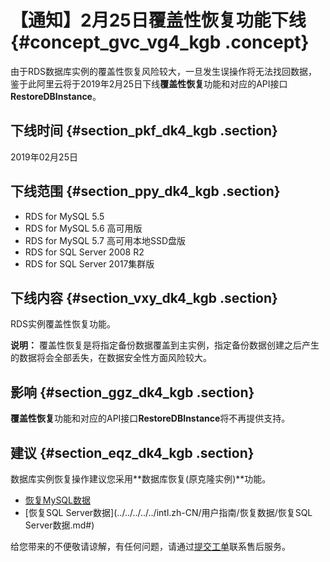 # 【通知】2月25日覆盖性恢复功能下线 {#concept_gvc_vg4_kgb .concept}

由于RDS数据库实例的覆盖性恢复风险较大，一旦发生误操作将无法找回数据，鉴于此阿里云将于2019年2月25日下线**覆盖性恢复**功能和对应的API接口**RestoreDBInstance**。

## 下线时间 {#section_pkf_dk4_kgb .section}

2019年02月25日

## 下线范围 {#section_ppy_dk4_kgb .section}

-   RDS for MySQL 5.5
-   RDS for MySQL 5.6 高可用版
-   RDS for MySQL 5.7 高可用本地SSD盘版
-   RDS for SQL Server 2008 R2
-   RDS for SQL Server 2017集群版

## 下线内容 {#section_vxy_dk4_kgb .section}

RDS实例覆盖性恢复功能。

**说明：** 覆盖性恢复是将指定备份数据覆盖到主实例，指定备份数据创建之后产生的数据将会全部丢失，在数据安全性方面风险较大。

## 影响 {#section_ggz_dk4_kgb .section}

**覆盖性恢复**功能和对应的API接口**RestoreDBInstance**将不再提供支持。

## 建议 {#section_eqz_dk4_kgb .section}

数据库实例恢复操作建议您采用**数据库恢复\(原克隆实例\)**功能。

-   [恢复MySQL数据](../../../../../intl.zh-CN/用户指南/恢复数据/恢复MySQL数据.md#)
-   [恢复SQL Server数据](../../../../../intl.zh-CN/用户指南/恢复数据/恢复SQL Server数据.md#)

给您带来的不便敬请谅解，有任何问题，请通过[提交工单](https://workorder-intl.console.aliyun.com/#/ticket/createIndex)联系售后服务。

